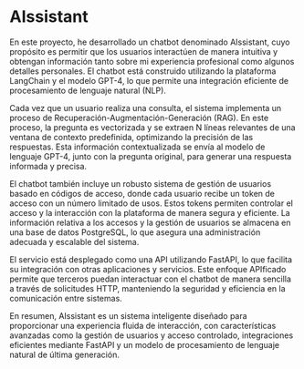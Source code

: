 # AIssistant
En este proyecto, he desarrollado un chatbot denominado AIssistant, cuyo propósito es permitir que los usuarios interactúen de manera intuitiva y obtengan información tanto sobre mi experiencia profesional como algunos detalles personales. El chatbot está construido utilizando la plataforma LangChain y el modelo GPT-4, lo que permite una integración eficiente de procesamiento de lenguaje natural (NLP).

Cada vez que un usuario realiza una consulta, el sistema implementa un proceso de Recuperación-Augmentación-Generación (RAG). En este proceso, la pregunta es vectorizada y se extraen N líneas relevantes de una ventana de contexto predefinida, optimizando la precisión de las respuestas. Esta información contextualizada se envía al modelo de lenguaje GPT-4, junto con la pregunta original, para generar una respuesta informada y precisa.

El chatbot también incluye un robusto sistema de gestión de usuarios basado en códigos de acceso, donde cada usuario recibe un token de acceso con un número limitado de usos. Estos tokens permiten controlar el acceso y la interacción con la plataforma de manera segura y eficiente. La información relativa a los accesos y la gestión de usuarios se almacena en una base de datos PostgreSQL, lo que asegura una administración adecuada y escalable del sistema.

El servicio está desplegado como una API utilizando FastAPI, lo que facilita su integración con otras aplicaciones y servicios. Este enfoque APIficado permite que terceros puedan interactuar con el chatbot de manera sencilla a través de solicitudes HTTP, manteniendo la seguridad y eficiencia en la comunicación entre sistemas.

En resumen, AIssistant es un sistema inteligente diseñado para proporcionar una experiencia fluida de interacción, con características avanzadas como la gestión de usuarios y acceso controlado, integraciones eficientes mediante FastAPI y un modelo de procesamiento de lenguaje natural de última generación.
